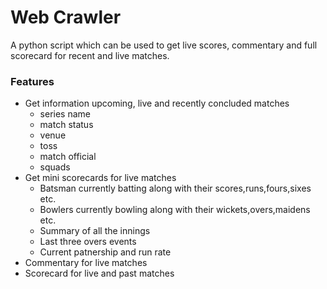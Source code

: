 # Web Crawler
A python script which can be used to get live scores, commentary and full scorecard for recent and live matches.

### Features
* Get information upcoming, live and recently concluded matches
  * series name
  * match status
  * venue
  * toss
  * match official
  * squads
* Get mini scorecards for live matches
  * Batsman currently batting along with their scores,runs,fours,sixes etc.
  * Bowlers currently bowling along with their wickets,overs,maidens etc.
  * Summary of all the innings
  * Last three overs events
  * Current patnership and run rate
* Commentary for live matches
* Scorecard for live and past matches 

